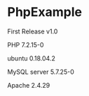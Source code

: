 # PhpExample



First Release v1.0

PHP 7.2.15-0

ubuntu 0.18.04.2

MySQL server 5.7.25-0

Apache 2.4.29
